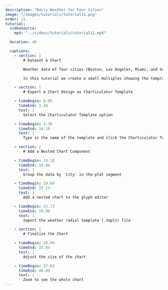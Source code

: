 ```yaml
---
description: "Daily Weather for Four Cities"
image: "/images/tutorials/tutorial11.png"
order: 11
tutorial:
  videoSource:
    mp4: "../videos/tutorials/tutorial11.mp4"

  duration: 40

  captions:
    - section: |
        # Dataset & Chart

        Weather data of four cities (Boston, Los Angeles, Miami, and Seattle) collected from the National Centers for Environmental Information.

        In this tutorial we create a small multiples showing the temprature and precipitation in four cities using a weather radial chart template (created with Charticulator).

    - section: |
        # Export a Chart Design as Charticulator Template

    - timeBegin: 0.00
      timeEnd: 2.30
      text: |
        Select the Charticulator Template option

    - timeBegin: 2.30
      timeEnd: 14.18
      text: |
        Type in the name of the template and click the Charticulator Template button

    - section: |
        # Add a Nested Chart Component

    - timeBegin: 14.18
      timeEnd: 19.84
      text: |
        Group the data by `City` in the plot segment

    - timeBegin: 19.84
      timeEnd: 23.13
      text: |
        Add a nested chart to the glyph editor

    - timeBegin: 23.13
      timeEnd: 29.80
      text: |
        Import the weather radial template (.tmplt) file

    - section: |
        # Finalize the Chart

    - timeBegin: 29.80
      timeEnd: 37.04
      text: |
        Adjust the size of the chart

    - timeBegin: 37.04
      timeEnd: 40.00
      text: |
        Zoom to see the whole chart
---
```

